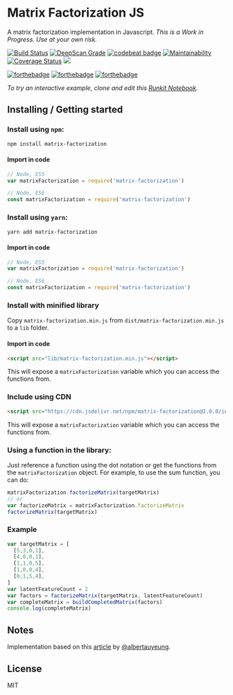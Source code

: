 # Matrix Factorization JS
A matrix factorization implementation in Javascript.
*This is a Work in Progress. Use at your own risk.*

[![Build Status](https://travis-ci.org/johnpaulada/matrix-factorization-js.svg?branch=master)](https://travis-ci.org/johnpaulada/matrix-factorization-js)
[![DeepScan Grade](https://deepscan.io/api/projects/1028/branches/2039/badge/grade.svg)](https://deepscan.io/dashboard/#view=project&pid=1028&bid=2039)
[![codebeat badge](https://codebeat.co/badges/af1fbd1b-cbbf-4875-80be-4f4a9b9993dc)](https://codebeat.co/projects/github-com-johnpaulada-matrix-factorization-js-master)
[![Maintainability](https://api.codeclimate.com/v1/badges/559d5ffb94f93481494e/maintainability)](https://codeclimate.com/github/johnpaulada/matrix-factorization-js/maintainability)
[![Coverage Status](https://coveralls.io/repos/github/johnpaulada/matrix-factorization-js/badge.svg?branch=master)](https://coveralls.io/github/johnpaulada/matrix-factorization-js?branch=master)
[![](https://data.jsdelivr.com/v1/package/npm/matrix-factorization/badge)](https://www.jsdelivr.com/package/npm/matrix-factorization)

[![forthebadge](http://forthebadge.com/images/badges/uses-js.svg)](http://forthebadge.com)
[![forthebadge](http://forthebadge.com/images/badges/fuck-it-ship-it.svg)](http://forthebadge.com)
[![forthebadge](http://forthebadge.com/images/badges/gluten-free.svg)](http://forthebadge.com)

*To try an interactive example, clone and edit this [Runkit Notebook](https://runkit.com/johnpaulada/matrix-factorization-js-usage-example-2.0).*

## Installing / Getting started

### Install using `npm`:
```bash
npm install matrix-factorization
```

#### Import in code
```javascript
// Node, ES5
var matrixFactorization = require('matrix-factorization')

// Node, ES6
const matrixFactorization = require('matrix-factorization')
```

### Install using `yarn`:
```bash
yarn add matrix-factorization
```

#### Import in code
```javascript
// Node, ES5
var matrixFactorization = require('matrix-factorization')

// Node, ES6
const matrixFactorization = require('matrix-factorization')
```

### Install with minified library
Copy `matrix-factorization.min.js` from `dist/matrix-factorization.min.js` to a `lib` folder.

#### Import in code
```html
<script src="lib/matrix-factorization.min.js"></script>
```
This will expose a `matrixFactorization` variable which you can access the functions from.

### Include using CDN
```html
<script src="https://cdn.jsdelivr.net/npm/matrix-factorization@2.0.0/index.min.js"></script>
```
This will expose a `matrixFactorization` variable which you can access the functions from.

### Using a function in the library:

Just reference a function using the dot notation or get the functions from the `matrixFactorization` object. For example, to use the sum function, you can do:

```javascript
matrixFactorization.factorizeMatrix(targetMatrix)
// or
var factorizeMatrix = matrixFactorization.factorizeMatrix
factorizeMatrix(targetMatrix)
```

### Example
```javascript
var targetMatrix = [
  [5,3,0,1],
  [4,0,0,1],
  [1,1,0,5],
  [1,0,0,4],
  [0,1,5,4],
]
var latentFeatureCount = 2
var factors = factorizeMatrix(targetMatrix, latentFeatureCount)
var completeMatrix = buildCompletedMatrix(factors)
console.log(completeMatrix)
```

## Notes
Implementation based on this [article](http://www.quuxlabs.com/blog/2010/09/matrix-factorization-a-simple-tutorial-and-implementation-in-python/) by [@albertauyeung](https://github.com/albertauyeung).

## License
MIT